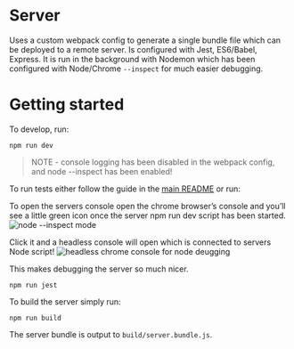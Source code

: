 # Server

Uses a custom webpack config to generate a single bundle file which can be deployed to a remote server. Is configured with Jest, ES6/Babel, Express. It is run in the background with Nodemon which has been configured with Node/Chrome `--inspect` for much easier debugging.

# Getting started

To develop, run:

`npm run dev`

> NOTE - console logging has been disabled in the webpack config, and node --inspect has been enabled!

To run tests either follow the guide in the [main README](/README.md) or run:

To open the servers console open the chrome browser’s console and you’ll see a little green icon once the server npm run dev script has been started.
<img src="https://miro.medium.com/max/646/1*RRk8fekyUuI-5APL2seKmA.png" alt="node --inspect mode" />

Click it and a headless console will open which is connected to servers Node script!
<img src="https://miro.medium.com/max/840/1*5JaGCvjX_-nEkUsxSBJbEA.png" alt="headless chrome console for node deugging" />

This makes debugging the server so much nicer.

`npm run jest`

To build the server simply run:

`npm run build`

The server bundle is output to `build/server.bundle.js`.
